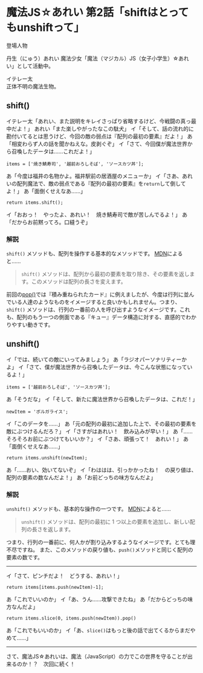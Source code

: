 # 魔法JS☆あれい 第2話「shiftはとってもunshiftって」

登場人物

丹生（にゅう）あれい
魔法少女「魔法（マジカル）JS（女子小学生）☆あれい」として活動中。

イテレー太  
正体不明の魔法生物。

## shift()

イテレー太「あれい、また説明をキレイさっぱり省略するけど、今戦闘の真っ最中だよ！」
あれい「また楽しやがったなこの駄犬」
イ「そして、話の流れ的に勘付いてるとは思うけど、今回の敵の弱点は『配列の最初の要素』だよ！」
あ「相変わらず人の話を聞かねえな。皮剥ぐぞ」
イ「さて、今回僕が魔法世界から召喚したデータは……これだよ！」

```
items = ['焼き鯖寿司', '越前おろしそば', 'ソースカツ丼'];
```

あ「今度は福井の名物かよ。福井駅前の居酒屋のメニューか」
イ「さあ、あれいの配列魔法で、敵の弱点である『配列の最初の要素』を`return`して倒してよ！」
あ「面倒くせえなあ……」

```
return items.shift();
```

イ「おおっ！　やったよ、あれい！　焼き鯖寿司で敵が苦しんでるよ！」
あ「だからお前黙ってろ。口縫うぞ」

### 解説

`shift()` メソッドも、配列を操作する基本的なメソッドです。
[MDN](https://developer.mozilla.org/ja/docs/Web/JavaScript/Reference/Global_Objects/Array/shift)によると……

> `shift()` メソッドは、配列から最初の要素を取り除き、その要素を返します。このメソッドは配列の長さを変えます。

前回の[pop()](https://qiita.com/8amjp/items/e44e707ccc8c95b4a40d)では『積み重ねられたカード』に例えましたが、今度は行列に並んでいる人達のようなものをイメージすると良いかもしれません。つまり、`shift()` メソッドは、行列の一番前の人を呼び出すようなイメージです。これも、配列のもう一つの側面である『キュー』データ構造に対する、直感的でわかりやすい動きです。

## unshift()

イ「では、続いての敵にいってみましょう」
あ「ラジオパーソナリティーかよ」
イ「さて、僕が魔法世界から召喚したデータは、今こんな状態になっているよ！」

```
items = ['越前おろしそば', 'ソースカツ丼'];
```

あ「そうだな」
イ「そして、新たに魔法世界から召喚したデータは、これだ！」

```
newItem = 'ボルガライス';
```

イ「このデータを……」
あ「元の配列の最初に追加した上で、その最初の要素を敵にぶつけるんだろ？」
イ「さすがはあれい！　飲み込みが早い！」
あ「……そろそろお前にぶつけてもいいか？」
イ「さあ、頑張って！　あれい！」
あ「面倒くせえなあ……」

```
return items.unshift(newItem);
```

あ「……おい、効いてないぞ」
イ「わははは、引っかかったね！　の戻り値は、配列の要素の数なんだよ！」
あ「お前どっちの味方なんだよ」

### 解説

`unshift()` メソッドも、基本的な操作の一つです。
[MDN](https://developer.mozilla.org/ja/docs/Web/JavaScript/Reference/Global_Objects/Array/unshift)によると……

> `unshift()` メソッドは、配列の最初に 1 つ以上の要素を追加し、新しい配列の長さを返します。

つまり、行列の一番前に、何人かが割り込みするようなイメージです。とても理不尽ですね。
また、このメソッドの戻り値も、`push()`メソッドと同じく配列の要素の数です。

----
イ「さて、ピンチだよ！　どうする、あれい！」

```
return items[items.push(newItem)-1];
```

あ「これでいいのか」
イ「あ、うん……攻撃できたね」
あ「だからどっちの味方なんだよ」

```
return items.slice(0, items.push(newItem)).pop()
```

あ「これでもいいのか」
イ「あ、`slice()`はもっと後の話で出てくるからまだやめて……」

----
さて、魔法JS☆あれいは、魔法（JavaScript）の力でこの世界を守ることが出来るのか！？　次回に続く！
<!--stackedit_data:
eyJoaXN0b3J5IjpbMjAzNzE5OTYxNywxMzE2OTM2NDY1LDE0Nj
M3NTI3NTQsLTI1NDI4NzU1OF19
-->